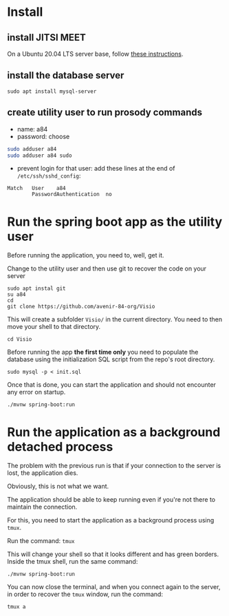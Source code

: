 # Install

## install JITSI MEET

On a Ubuntu 20.04 LTS server base, follow [these instructions](https://www.digitalocean.com/community/tutorials/how-to-install-jitsi-meet-on-ubuntu-20-04).

## install the database server

```
sudo apt install mysql-server
```

## create utility user to run prosody commands

- name: a84
- password: choose

```bash
sudo adduser a84
sudo adduser a84 sudo
```

- prevent login for that user: add these lines at the end of `/etc/ssh/sshd_config`:
```
Match   User    a84
        PasswordAuthentication  no
```


# Run the spring boot app **as the utility user**

Before running the application, you need to, well, get it.

Change to the utility user and then use git to recover the code on your server

```
sudo apt instal git
su a84
cd
git clone https://github.com/avenir-84-org/Visio
```

This will create a subfolder `Visio/` in the current directory.
You need to then move your shell to that directory.
```
cd Visio
```
Before running the app **the first time only** you need to populate the database using the initialization SQL script from the repo's root directory.
```
sudo mysql -p < init.sql
```

Once that is done, you can start the application and should not encounter any error on startup.
```
./mvnw spring-boot:run
```

# Run the application as a background detached process

The problem with the previous run is that if your connection to the server is lost, the application dies.

Obviously, this is not what we want.

The application should be able to keep running even if you're not there to maintain the connection.

For this, you need to start the application as a background process using `tmux`.

Run the command: `tmux`

This will change your shell so that it looks different and has green borders.
Inside the tmux shell, run the same command:
```
./mvnw spring-boot:run
```
You can now close the terminal, and when you connect again to the server, in order to recover the `tmux` window, run the command:
```
tmux a
```